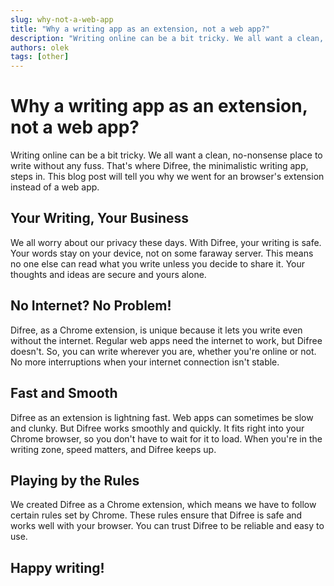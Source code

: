 ```yaml
---
slug: why-not-a-web-app
title: "Why a writing app as an extension, not a web app?"
description: "Writing online can be a bit tricky. We all want a clean, no-nonsense place to write without any fuss. That's where Difree, the minimalistic writing website extension, steps in. This blog post will tell you why we went for an extension instead of a web app."
authors: olek
tags: [other]
---
```


# Why a writing app as an extension, not a web app?

Writing online can be a bit tricky. We all want a clean, no-nonsense place to write without any fuss. That's where Difree, the minimalistic writing  app, steps in. This blog post will tell you why we went for an browser's extension instead of a web app.
<!--truncate-->
## Your Writing, Your Business

We all worry about our privacy these days. With Difree, your writing is safe. Your words stay on your device, not on some faraway server. This means no one else can read what you write unless you decide to share it. Your thoughts and ideas are secure and yours alone.

## No Internet? No Problem!

Difree, as a Chrome extension, is unique because it lets you write even without the internet. Regular web apps need the internet to work, but Difree doesn't. So, you can write wherever you are, whether you're online or not. No more interruptions when your internet connection isn't stable.

## Fast and Smooth

Difree as an extension is lightning fast. Web apps can sometimes be slow and clunky. But Difree works smoothly and quickly. It fits right into your Chrome browser, so you don't have to wait for it to load. When you're in the writing zone, speed matters, and Difree keeps up.

## Playing by the Rules

We created Difree as a Chrome extension, which means we have to follow certain rules set by Chrome. These rules ensure that Difree is safe and works well with your browser. You can trust Difree to be reliable and easy to use.

## Happy writing!
